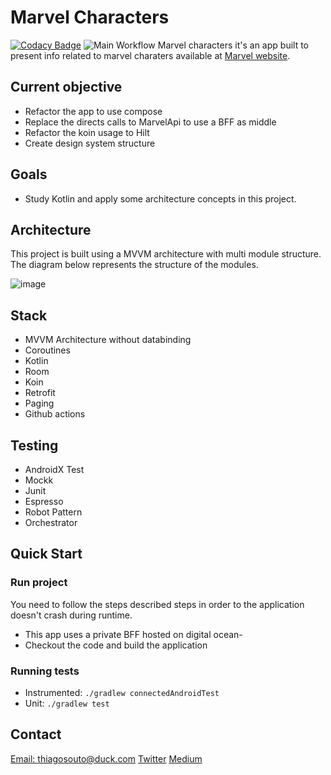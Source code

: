 # Marvel Characters

[![Codacy Badge](https://app.codacy.com/project/badge/Grade/1cf3763119e849af8a12f681635b76f1)](https://www.codacy.com/gh/othiagosouto/MarvelPoc/dashboard?utm_source=github.com&amp;utm_medium=referral&amp;utm_content=othiagosouto/MarvelPoc&amp;utm_campaign=Badge_Grade)
![Main Workflow](https://github.com/othiagosouto/marvelpoc/workflows/Main/badge.svg)
Marvel characters it's an app built to present info related to marvel charaters available at [Marvel website](https://developer.marvel.com/docs).

## Current objective

-  Refactor the app to use compose
-  Replace the directs calls to MarvelApi to use a BFF as middle
-  Refactor the koin usage to Hilt
-  Create design system structure

## Goals

-  Study Kotlin and apply some architecture concepts in this project.

## Architecture

This project is built using a MVVM architecture with multi module structure. The diagram below represents the structure of the modules.

![image](https://user-images.githubusercontent.com/5900020/82272449-098f2c00-9951-11ea-9bcf-13ea55b1d6f3.png)

## Stack

-  MVVM Architecture without databinding
-  Coroutines
-  Kotlin
-  Room
-  Koin
-  Retrofit
-  Paging
-  Github actions

## Testing

-  AndroidX Test
-  Mockk
-  Junit
-  Espresso
-  Robot Pattern
-  Orchestrator

## Quick Start

### Run project

You need to follow the steps described steps in order to the application doesn't crash during runtime.

-  This app uses a private BFF hosted on digital ocean-
-  Checkout the code and build the application

### Running tests

-  Instrumented: `./gradlew connectedAndroidTest`
-  Unit: `./gradlew test`

## Contact

[Email: thiagosouto@duck.com](mailto:thiagosouto@duck.com)
[Twitter](https://twitter.com/othiagosouto)
[Medium](https://othiagosouto.medium.com/)
